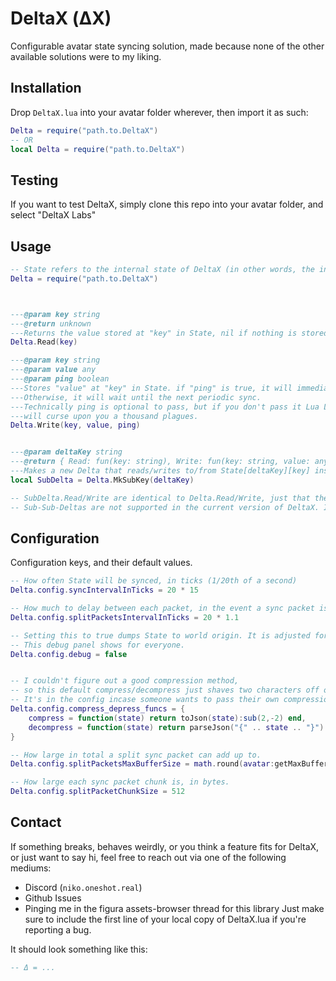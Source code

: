 # DeltaX (ΔX)
Configurable avatar state syncing solution, made because none of the other available solutions were to my liking.

## Installation
Drop `DeltaX.lua` into your avatar folder wherever, then import it as such: 

```lua
Delta = require("path.to.DeltaX")
-- OR
local Delta = require("path.to.DeltaX")
```

## Testing
If you want to test DeltaX, simply clone this repo into your avatar folder, and select "DeltaX Labs"


## Usage

```lua
-- State refers to the internal state of DeltaX (in other words, the internal table that holds your variables)
Delta = require("path.to.DeltaX")



---@param key string
---@return unknown
---Returns the value stored at "key" in State, nil if nothing is stored.
Delta.Read(key)

---@param key string
---@param value any
---@param ping boolean
---Stores "value" at "key" in State. if "ping" is true, it will immediately sync. 
---Otherwise, it will wait until the next periodic sync.
---Technically ping is optional to pass, but if you don't pass it Lua Language Server
---will curse upon you a thousand plagues.
Delta.Write(key, value, ping)


---@param deltaKey string
---@return { Read: fun(key: string), Write: fun(key: string, value: any, ping: boolean): nil }
---Makes a new Delta that reads/writes to/from State[deltaKey][key] instead of State[key]
local SubDelta = Delta.MkSubKey(deltaKey)

-- SubDelta.Read/Write are identical to Delta.Read/Write, just that the location in State it touches is slightly different.
-- Sub-Sub-Deltas are not supported in the current version of DeltaX. In the future, maybe.
```

## Configuration
Configuration keys, and their default values.

```lua
-- How often State will be synced, in ticks (1/20th of a second)
Delta.config.syncIntervalInTicks = 20 * 15

-- How much to delay between each packet, in the event a sync packet is split, in ticks.
Delta.config.splitPacketsIntervalInTicks = 20 * 1.1 

-- Setting this to true dumps State to world origin. It is adjusted for Figura Plaza's Origin room.
-- This debug panel shows for everyone.
Delta.config.debug = false 


-- I couldn't figure out a good compression method,
-- so this default compress/decompress just shaves two characters off of the sync packet.
-- It's in the config incase someone wants to pass their own compression functions.
Delta.config.compress_depress_funcs = {
    compress = function(state) return toJson(state):sub(2,-2) end,
    decompress = function(state) return parseJson("{" .. state .. "}") end
}

-- How large in total a split sync packet can add up to.
Delta.config.splitPacketsMaxBufferSize = math.round(avatar:getMaxBufferSize()/4)

-- How large each sync packet chunk is, in bytes.
Delta.config.splitPacketChunkSize = 512

```

## Contact
If something breaks, behaves weirdly, or you think a feature fits for DeltaX, or just want to say hi, feel free to reach out via one of the following mediums:
- Discord (`niko.oneshot.real`)
- Github Issues
- Pinging me in the figura assets-browser thread for this library
Just make sure to include the first line of your local copy of DeltaX.lua if you're reporting a bug. 

It should look something like this: 

```lua
-- Δ = ...
```